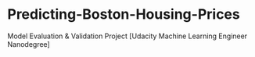 # Predicting-Boston-Housing-Prices
Model Evaluation & Validation Project [Udacity Machine Learning Engineer Nanodegree]
